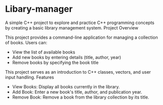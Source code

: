 # Libary-manager

A simple C++ project to explore and practice C++ programming concepts by creating a basic library management system.
Project Overview

This project provides a command-line application for managing a collection of books. Users can:

- View the list of available books
- Add new books by entering details (title, author, year)
- Remove books by specifying the book title

This project serves as an introduction to C++ classes, vectors, and user input handling.
Features

- View Books: Display all books currently in the library.
- Add Book: Enter a new book's title, author, and publication year.
- Remove Book: Remove a book from the library collection by its title.